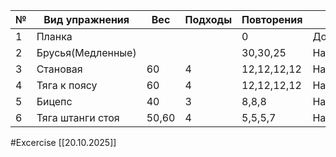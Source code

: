  
| №   | Вид упражнения    | Вес   | Подходы | Повторения  | Место      |
| --- | ----------------- | ----- | ------- | ----------- | ---------- |
| 1   | Планка            |       |         | 0           | Дом        |
| 2   | Брусья(Медленные) |       |         | 30,30,25    | Набережная |
| 3   | Становая          | 60    | 4       | 12,12,12,12 | Набережная |
| 4   | Тяга к поясу      | 60    | 4       | 12,12,12,12 | Набережная |
| 5   | Бицепс            | 40    | 3       | 8,8,8       | Набережная |
| 6   | Тяга штанги стоя  | 50,60 | 4       | 5,5,5,7     | Набережная |

#Excercise
[[20.10.2025]]